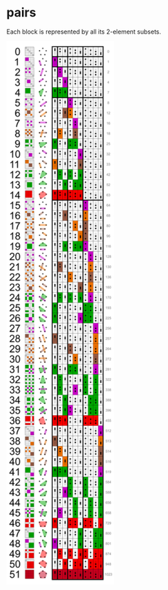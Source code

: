 # pairs

Each block is represented by all its 2-element subsets.

<a href="https://commons.wikimedia.org/wiki/File:Set_partitions_5;_list.svg">
    <img src="../../../_img/Set_partitions_5;_list.svg" width="250px">
</a>
